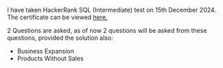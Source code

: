 I have taken HackerRank SQL (Intermediate) test on 15th December 2024. The certificate can be viewed [here.](https://www.hackerrank.com/certificates/271c9a713c53)

2 Questions are asked, as of now 2 questions will be asked from these questions, provided the solution also:
- Business Expansion
- Products Without Sales
